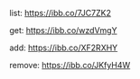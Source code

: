list: https://ibb.co/7JC7ZK2

get: https://ibb.co/wzdVmgY

add: https://ibb.co/XF2RXHY

remove: https://ibb.co/JKfyH4W

